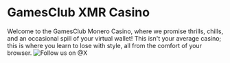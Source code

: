 # GamesClub XMR Casino
Welcome to the GamesClub Monero Casino, where we promise thrills, chills, and an occasional spill of your virtual wallet! This isn't your average casino; this is where you learn to lose with style, all from the comfort of your browser.
![Follow us on @X](https://pbs.twimg.com/profile_images/705029914957889537/YzznZEjZ_400x400.jpg)
